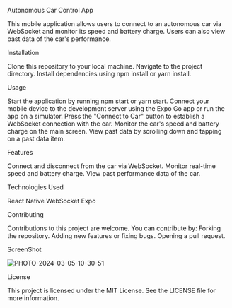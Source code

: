 Autonomous Car Control App


This mobile application allows users to connect to an autonomous car via WebSocket and monitor its speed and battery charge. Users can also view past data of the car's performance.

Installation

Clone this repository to your local machine.
Navigate to the project directory.
Install dependencies using npm install or yarn install.


Usage

Start the application by running npm start or yarn start.
Connect your mobile device to the development server using the Expo Go app or run the app on a simulator.
Press the "Connect to Car" button to establish a WebSocket connection with the car.
Monitor the car's speed and battery charge on the main screen.
View past data by scrolling down and tapping on a past data item.


Features

Connect and disconnect from the car via WebSocket.
Monitor real-time speed and battery charge.
View past performance data of the car.


Technologies Used

React Native
WebSocket
Expo


Contributing

Contributions to this project are welcome. You can contribute by:
Forking the repository.
Adding new features or fixing bugs.
Opening a pull request.

ScreenShot

![PHOTO-2024-03-05-10-30-51](https://github.com/enkdeveloper/AutonomousCarControlApp/assets/119349974/531a17ad-6814-437f-a531-7f9161148fe9)


License

This project is licensed under the MIT License. See the LICENSE file for more information.
